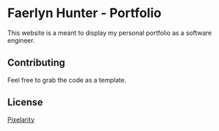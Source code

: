 # Faerlyn Hunter - Portfolio

This website is a meant to display my personal portfolio as a software engineer. 

## Contributing

Feel free to grab the code as a template.

## License
[Pixelarity](pixelarity.com/license)